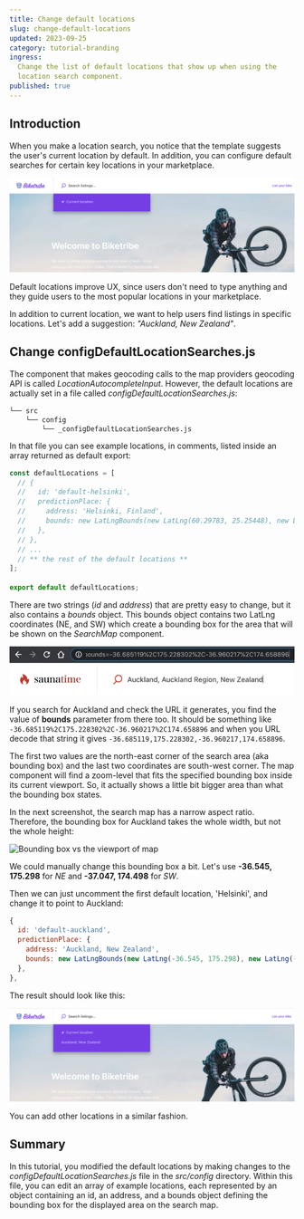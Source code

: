 ```yaml
---
title: Change default locations
slug: change-default-locations
updated: 2023-09-25
category: tutorial-branding
ingress:
  Change the list of default locations that show up when using the
  location search component.
published: true
---
```


## Introduction

When you make a location search, you notice that the template suggests
the user's current location by default. In addition, you can configure
default searches for certain key locations in your marketplace.

![Default search locations component rendered](./default-search-locations.png)

Default locations improve UX, since users don't need to type anything
and they guide users to the most popular locations in your marketplace.

In addition to current location, we want to help users find listings in
specific locations. Let's add a suggestion: _"Auckland, New Zealand"_.

## Change configDefaultLocationSearches.js

The component that makes geocoding calls to the map providers geocoding
API is called _LocationAutocompleteInput_. However, the default
locations are actually set in a file called
_configDefaultLocationSearches.js_:

```shell
└── src
    └── config
        └── _configDefaultLocationSearches.js
```

In that file you can see example locations, in comments, listed inside
an array returned as default export:

```js
const defaultLocations = [
  // {
  //   id: 'default-helsinki',
  //   predictionPlace: {
  //     address: 'Helsinki, Finland',
  //     bounds: new LatLngBounds(new LatLng(60.29783, 25.25448), new LatLng(59.92248, 24.78287)),
  //   },
  // },
  // ...
  // ** the rest of the default locations **
];

export default defaultLocations;
```

There are two strings (_id_ and _address_) that are pretty easy to
change, but it also contains a _bounds_ object. This bounds object
contains two LatLng coordinates (NE, and SW) which create a bounding box
for the area that will be shown on the _SearchMap_ component.

![Find bounds for Auckland](find-bounds-for-auckland.png)

If you search for Auckland and check the URL it generates, you find the
value of **bounds** parameter from there too. It should be something
like `-36.685119%2C175.228302%2C-36.960217%2C174.658896` and when you
URL decode that string it gives
`-36.685119,175.228302,-36.960217,174.658896`.

The first two values are the north-east corner of the search area (aka
bounding box) and the last two coordinates are south-west corner. The
map component will find a zoom-level that fits the specified bounding
box inside its current viewport. So, it actually shows a little bit
bigger area than what the bounding box states.

In the next screenshot, the search map has a narrow aspect ratio.
Therefore, the bounding box for Auckland takes the whole width, but not
the whole height:

![Bounding box vs the viewport of map](corners-of-bounding-box.png)

We could manually change this bounding box a bit. Let's use **-36.545,
175.298** for _NE_ and **-37.047, 174.498** for _SW_.

Then we can just uncomment the first default location, 'Helsinki', and
change it to point to Auckland:

```js
{
  id: 'default-auckland',
  predictionPlace: {
    address: 'Auckland, New Zealand',
    bounds: new LatLngBounds(new LatLng(-36.545, 175.298), new LatLng(-37.047,174.498)),
  },
},
```

The result should look like this:

![Auckland in default locations](auckland-in-default-locations.png)

You can add other locations in a similar fashion.

## Summary

In this tutorial, you modified the default locations by making changes
to the _configDefaultLocationSearches.js_ file in the _src/config_
directory. Within this file, you can edit an array of example locations,
each represented by an object containing an id, an address, and a bounds
object defining the bounding box for the displayed area on the search
map.
